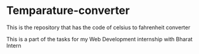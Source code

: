 # Temparature-converter
This is the repository that has the code of celsius to fahrenheit converter

This is a part of the tasks for my Web Development internship with Bharat Intern
